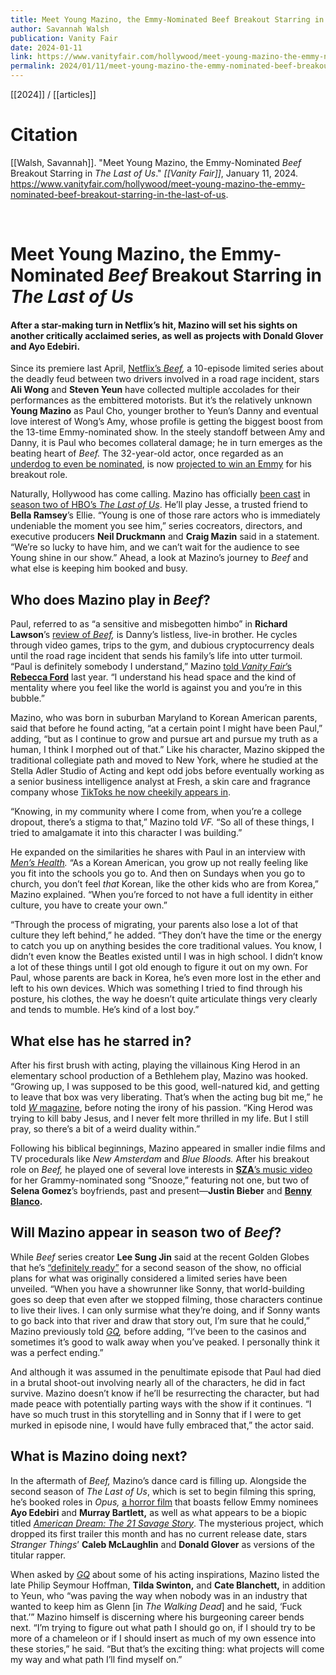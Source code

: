```yaml
---
title: Meet Young Mazino, the Emmy-Nominated Beef Breakout Starring in The Last of Us
author: Savannah Walsh
publication: Vanity Fair
date: 2024-01-11
link: https://www.vanityfair.com/hollywood/meet-young-mazino-the-emmy-nominated-beef-breakout-starring-in-the-last-of-us
permalink: 2024/01/11/meet-young-mazino-the-emmy-nominated-beef-breakout-starring-in-the-last-of-us
---
```


[[2024]] / [[articles]]

# Citation

[[Walsh, Savannah]]. "Meet Young Mazino, the Emmy-Nominated _Beef_ Breakout Starring in _The Last of Us_." *[[Vanity Fair]]*, January 11, 2024. <https://www.vanityfair.com/hollywood/meet-young-mazino-the-emmy-nominated-beef-breakout-starring-in-the-last-of-us>.

<br>

# Meet Young Mazino, the Emmy-Nominated _Beef_ Breakout Starring in _The Last of Us_

#### After a star-making turn in Netflix’s hit, Mazino will set his sights on another critically acclaimed series, as well as projects with Donald Glover and Ayo Edebiri.

Since its premiere last April, [Netflix’s _Beef_](https://www.vanityfair.com/hollywood/2023/04/ali-wong-and-steven-yeun-plot-revenge-deliciously-in-beef)_,_ a 10-episode limited series about the deadly feud between two drivers involved in a road rage incident, stars **Ali Wong** and **Steven Yeun** have collected multiple accolades for their performances as the embittered motorists. But it’s the relatively unknown **Young Mazino** as Paul Cho, younger brother to Yeun’s Danny and eventual love interest of Wong’s Amy, whose profile is getting the biggest boost from the 13-time Emmy-nominated show. In the steely standoff between Amy and Danny, it is Paul who becomes collateral damage; he in turn emerges as the beating heart of _Beef._ The 32-year-old actor, once regarded as an [underdog to even be nominated](https://www.vanityfair.com/hollywood/2023/08/awards-insider-emmy-underdogs-should-win), is now [projected to win an Emmy](https://www.vanityfair.com/hollywood/awards-insider-emmys-2023-winner-predictions) for his breakout role.

Naturally, Hollywood has come calling. Mazino has officially [been cast](https://www.hollywoodreporter.com/tv/tv-news/the-last-of-us-young-mazino-joins-season-2-1235784534/) in [season two of HBO’s _The Last of Us_](https://www.vanityfair.com/hollywood/2023/03/the-last-of-us-season-2-video-game). He’ll play Jesse, a trusted friend to **Bella Ramsey**’s Ellie. “Young is one of those rare actors who is immediately undeniable the moment you see him,” series cocreators, directors, and executive producers **Neil Druckmann** and **Craig Mazin** said in a statement. “We’re so lucky to have him, and we can’t wait for the audience to see Young shine in our show.” Ahead, a look at Mazino’s journey to _Beef_ and what else is keeping him booked and busy.

## **Who does Mazino play in** _**Beef**_**?**

Paul, referred to as “a sensitive and misbegotten himbo” in **Richard Lawson**’s [review of _Beef_](https://www.vanityfair.com/hollywood/2023/04/ali-wong-and-steven-yeun-plot-revenge-deliciously-in-beef)_,_ is Danny’s listless, live-in brother. He cycles through video games, trips to the gym, and dubious cryptocurrency deals until the road rage incident that sends his family’s life into utter turmoil. “Paul is definitely somebody I understand,” Mazino [told _Vanity Fair_’s **Rebecca Ford**](https://www.vanityfair.com/hollywood/2023/04/beef-breakout-young-mazino-paul-interview-awards-insider) last year. “I understand his head space and the kind of mentality where you feel like the world is against you and you’re in this bubble.”

Mazino, who was born in suburban Maryland to Korean American parents, said that before he found acting, “at a certain point I might have been Paul,” adding, “but as I continue to grow and pursue art and pursue my truth as a human, I think I morphed out of that.” Like his character, Mazino skipped the traditional collegiate path and moved to New York, where he studied at the Stella Adler Studio of Acting and kept odd jobs before eventually working as a senior business intelligence analyst at Fresh, a skin care and fragrance company whose [TikToks he now cheekily appears in](https://www.tiktok.com/@freshbeauty/video/7255030343449857322). 

“Knowing, in my community where I come from, when you’re a college dropout, there’s a stigma to that,” Mazino told _VF._ “So all of these things, I tried to amalgamate it into this character I was building.”

He expanded on the similarities he shares with Paul in an interview with [_Men’s Health_](https://www.menshealth.com/entertainment/a43530810/beef-young-mazino-interview/)_._ “As a Korean American, you grow up not really feeling like you fit into the schools you go to. And then on Sundays when you go to church, you don’t feel _that_ Korean, like the other kids who are from Korea,” Mazino explained. “When you’re forced to not have a full identity in either culture, you have to create your own.”

“Through the process of migrating, your parents also lose a lot of that culture they left behind,” he added. “They don’t have the time or the energy to catch you up on anything besides the core traditional values. You know, I didn’t even know the Beatles existed until I was in high school. I didn’t know a lot of these things until I got old enough to figure it out on my own. For Paul, whose parents are back in Korea, he’s even more lost in the ether and left to his own devices. Which was something I tried to find through his posture, his clothes, the way he doesn’t quite articulate things very clearly and tends to mumble. He’s kind of a lost boy.”

## **What else has he starred in?**

After his first brush with acting, playing the villainous King Herod in an elementary school production of a Bethlehem play, Mazino was hooked. “Growing up, I was supposed to be this good, well-natured kid, and getting to leave that box was very liberating. That’s when the acting bug bit me,” he told [_W_ magazine](https://www.wmagazine.com/culture/young-mazino-beef-netflix-interview), before noting the irony of his passion. “King Herod was trying to kill baby Jesus, and I never felt more thrilled in my life. But I still pray, so there’s a bit of a weird duality within.”

Following his biblical beginnings, Mazino appeared in smaller indie films and TV procedurals like _New Amsterdam_ and _Blue Bloods._ After his breakout role on _Beef,_ he played one of several love interests in [**SZA**’s music video](https://www.youtube.com/watch?v=LDY_XyxBu8A) for her Grammy-nominated song “Snooze,” featuring not one, but two of **Selena Gomez**’s boyfriends, past and present—**Justin Bieber** and [**Benny Blanco**](https://www.vanityfair.com/style/selena-gomez-promotes-benny-blanco-to-the-grid)**.**

## **Will Mazino appear in season two of** _**Beef**_**?**

While _Beef_ series creator **Lee Sung Jin** said at the recent Golden Globes that he’s [“definitely ready”](https://deadline.com/2024/01/beef-season-2-lee-sung-jin-golden-globes-1235698339/) for a second season of the show, no official plans for what was originally considered a limited series have been unveiled. “When you have a showrunner like Sonny, that world-building goes so deep that even after we stopped filming, those characters continue to live their lives. I can only surmise what they’re doing, and if Sonny wants to go back into that river and draw that story out, I’m sure that he could,” Mazino previously told [_GQ_](https://www.gq.com/story/beef-netflix-young-mazino-interview)_,_ before adding, “I’ve been to the casinos and sometimes it’s good to walk away when you’ve peaked. I personally think it was a perfect ending.”

And although it was assumed in the penultimate episode that Paul had died in a brutal shoot-out involving nearly all of the characters, he did in fact survive. Mazino doesn’t know if he’ll be resurrecting the character, but had made peace with potentially parting ways with the show if it continues. “I have so much trust in this storytelling and in Sonny that if I were to get murked in episode nine, I would have fully embraced that,” the actor said.

## **What is Mazino doing next?**

In the aftermath of _Beef,_ Mazino’s dance card is filling up. Alongside the second season of _The Last of Us_, which is set to begin filming this spring, he’s booked roles in _Opus,_ [a horror film](https://www.imdb.com/title/tt29929565/?ref_=nm_flmg_unrel_4_act) that boasts fellow Emmy nominees **Ayo Edebiri** and **Murray Bartlett,** as well as what appears to be a biopic titled [_American Dream: The 21 Savage Story_](https://pitchfork.com/news/21-savage-enlists-donald-glover-and-stranger-things-caleb-mclaughlin-for-new-movie-american-dream-watch-the-trailer/). The mysterious project, which dropped its first trailer this month and has no current release date, stars _Stranger Things_’ **Caleb McLaughlin** and **Donald Glover** as versions of the titular rapper.

When asked by [_GQ_](https://www.gq.com/story/beef-netflix-young-mazino-interview) about some of his acting inspirations, Mazino listed the late Philip Seymour Hoffman, **Tilda Swinton,** and **Cate Blanchett,** in addition to Yeun, who “was paving the way when nobody was in an industry that wanted to keep him as Glenn [in _The Walking Dead_] and he said, ‘Fuck that.’” Mazino himself is discerning where his burgeoning career bends next. “I’m trying to figure out what path I should go on, if I should try to be more of a chameleon or if I should insert as much of my own essence into these stories,” he said. “But that’s the exciting thing: what projects will come my way and what path I’ll find myself on.”